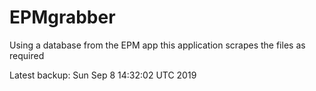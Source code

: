 # EPMgrabber
Using a database from the EPM app this application scrapes the files as required


Latest backup: Sun Sep 8 14:32:02 UTC 2019
